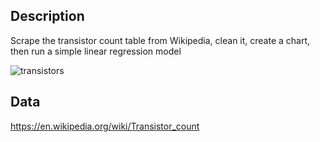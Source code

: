 ## Description
Scrape the transistor count table from Wikipedia, clean it, create a chart, then run a simple linear regression model

![transistors](https://github.com/jhjanicki/transistors/assets/6565011/5972c008-7a2c-4fae-b5ae-c0699aa80ffc)

## Data
https://en.wikipedia.org/wiki/Transistor_count
